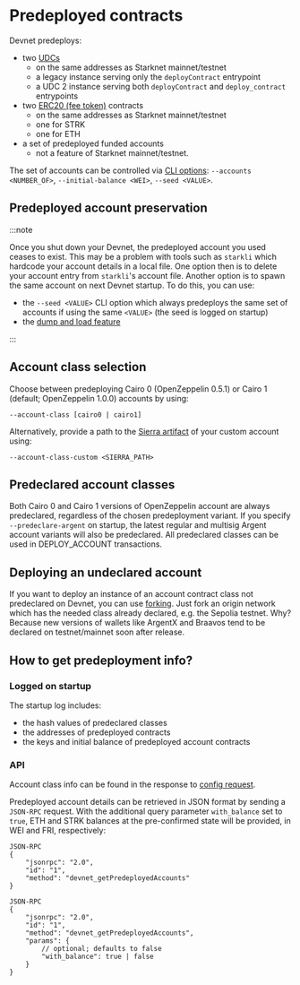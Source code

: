 # Predeployed contracts

Devnet predeploys:

- two [UDCs](https://docs.openzeppelin.com/contracts-cairo/udc)
  - on the same addresses as Starknet mainnet/testnet
  - a legacy instance serving only the `deployContract` entrypoint
  - a UDC 2 instance serving both `deployContract` and `deploy_contract` entrypoints
- two [ERC20 (fee token)](https://docs.openzeppelin.com/contracts-cairo/erc20) contracts
  - on the same addresses as Starknet mainnet/testnet
  - one for STRK
  - one for ETH
- a set of predeployed funded accounts
  - not a feature of Starknet mainnet/testnet.

The set of accounts can be controlled via [CLI options](./running/cli): `--accounts <NUMBER_OF>`, `--initial-balance <WEI>`, `--seed <VALUE>`.

## Predeployed account preservation

:::note

Once you shut down your Devnet, the predeployed account you used ceases to exist. This may be a problem with tools such as `starkli` which hardcode your account details in a local file. One option then is to delete your account entry from `starkli`'s account file. Another option is to spawn the same account on next Devnet startup. To do this, you can use:

- the `--seed <VALUE>` CLI option which always predeploys the same set of accounts if using the same `<VALUE>` (the seed is logged on startup)
- the [dump and load feature](./dump-load-restart)

:::

## Account class selection

Choose between predeploying Cairo 0 (OpenZeppelin 0.5.1) or Cairo 1 (default; OpenZeppelin 1.0.0) accounts by using:

```
--account-class [cairo0 | cairo1]
```

Alternatively, provide a path to the [Sierra artifact](https://github.com/starkware-libs/cairo#compiling-and-running-cairo-files) of your custom account using:

```
--account-class-custom <SIERRA_PATH>
```

## Predeclared account classes

Both Cairo 0 and Cairo 1 versions of OpenZeppelin account are always predeclared, regardless of the chosen predeployment variant. If you specify `--predeclare-argent` on startup, the latest regular and multisig Argent account variants will also be predeclared. All predeclared classes can be used in DEPLOY_ACCOUNT transactions.

## Deploying an undeclared account

If you want to deploy an instance of an account contract class not predeclared on Devnet, you can use [forking](./forking). Just fork an origin network which has the needed class already declared, e.g. the Sepolia testnet. Why? Because new versions of wallets like ArgentX and Braavos tend to be declared on testnet/mainnet soon after release.

## How to get predeployment info?

### Logged on startup

The startup log includes:

- the hash values of predeclared classes
- the addresses of predeployed contracts
- the keys and initial balance of predeployed account contracts

### API

Account class info can be found in the response to [config request](api#config-api).

Predeployed account details can be retrieved in JSON format by sending a `JSON-RPC` request. With the additional query parameter `with_balance` set to `true`, ETH and STRK balances at the pre-confirmed state will be provided, in WEI and FRI, respectively:

```
JSON-RPC
{
    "jsonrpc": "2.0",
    "id": "1",
    "method": "devnet_getPredeployedAccounts"
}
```

```
JSON-RPC
{
    "jsonrpc": "2.0",
    "id": "1",
    "method": "devnet_getPredeployedAccounts",
    "params": {
        // optional; defaults to false
        "with_balance": true | false
    }
}
```
